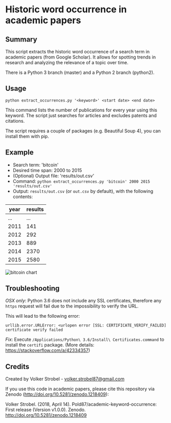 # Historic word occurrence in academic papers

## Summary 

This script extracts the historic word occurrence of a search term in
academic papers (from Google Scholar). It allows for spotting trends
in research and analyzing the relevance of a topic over time.

There is a Python 3 branch (master) and a Python 2 branch (python2).

## Usage

`python extract_occurrences.py '<keyword>' <start date> <end date>` 

This command lists the number of publications for every year using
this keyword. The script just searches for articles and excludes
patents and citations.

The script requires a couple of packages (e.g. Beautiful Soup 4), you can install them with pip. 

## Example

- Search term: 'bitcoin'
- Desired time span: 2000 to 2015
- (Optional) Output file: 'results/out.csv'
- Command: `python extract_occurrences.py 'bitcoin' 2000 2015 'results/out.csv'`
- Output: `results/out.csv` (or `out.csv` by default), with the following contents:

| year | results |
|------|---------
| ...  |    ...  |	|
| 2011 |    141  |
| 2012 |    292  |
| 2013 |    889  |
| 2014 |    2370 |
| 2015 |    2580 |


![bitcoin chart](https://raw.githubusercontent.com/Pold87/academic-keyword-occurrence/master/bitcoin_chart.png "bitcoin chart")
 

## Troubleshooting
_OSX only_: Python 3.6 does not include any SSL certificates, therefore any `https`
request will fail due to the impossibility to verify the URL.

This will lead to the following error:

```
urllib.error.URLError: <urlopen error [SSL: CERTIFICATE_VERIFY_FAILED] certificate verify failed
```

_Fix_: Execute `/Applications/Python\ 3.6/Install\ Certificates.command` to
install the `certifi` package. (More details: https://stackoverflow.com/a/42334357)


## Credits
Created by Volker Strobel - volker.strobel87@gmail.com

If you use this code in academic papers, please cite this repository via Zenodo (http://doi.org/10.5281/zenodo.1218409):

Volker Strobel. (2018, April 14). Pold87/academic-keyword-occurrence: First release (Version v1.0.0). Zenodo. http://doi.org/10.5281/zenodo.1218409


